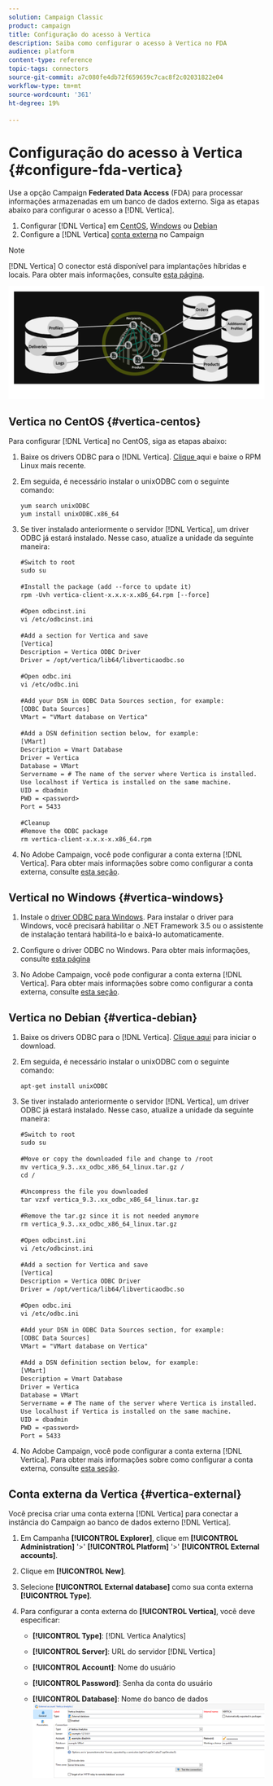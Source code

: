 ```yaml
---
solution: Campaign Classic
product: campaign
title: Configuração do acesso à Vertica
description: Saiba como configurar o acesso à Vertica no FDA
audience: platform
content-type: reference
topic-tags: connectors
source-git-commit: a7c080fe4db72f659659c7cac8f2c02031822e04
workflow-type: tm+mt
source-wordcount: '361'
ht-degree: 19%

---
```



# Configuração do acesso à Vertica {#configure-fda-vertica}

Use a opção Campaign **Federated Data Access** (FDA) para processar informações armazenadas em um banco de dados externo. Siga as etapas abaixo para configurar o acesso a [!DNL Vertica].

1. Configurar [!DNL Vertica] em [CentOS](#vertica-centos), [Windows](#vertica-windows) ou [Debian](#vertica-debian)
1. Configure a [!DNL Vertica] [conta externa](#vertica-external) no Campaign


>[!NOTE]
>
>[!DNL Vertica] O conector está disponível para implantações híbridas e locais. Para obter mais informações, consulte [esta página](../../installation/using/capability-matrix.md).

![](assets/snowflake_3.png)

## Vertica no CentOS {#vertica-centos}

Para configurar [!DNL Vertica] no CentOS, siga as etapas abaixo:

1. Baixe os drivers ODBC para o [!DNL Vertica]. [Clique ](https://www.vertica.com/download/vertica/client-drivers/) aqui e baixe o RPM Linux mais recente.

1. Em seguida, é necessário instalar o unixODBC com o seguinte comando:

   ```
   yum search unixODBC
   yum install unixODBC.x86_64
   ```

1. Se tiver instalado anteriormente o servidor [!DNL Vertica], um driver ODBC já estará instalado. Nesse caso, atualize a unidade da seguinte maneira:

   ```
   #Switch to root
   sudo su
   
   #Install the package (add --force to update it)
   rpm -Uvh vertica-client-x.x.x-x.x86_64.rpm [--force]
   
   #Open odbcinst.ini
   vi /etc/odbcinst.ini
   
   #Add a section for Vertica and save
   [Vertica]
   Description = Vertica ODBC Driver
   Driver = /opt/vertica/lib64/libverticaodbc.so
   
   #Open odbc.ini
   vi /etc/odbc.ini
   
   #Add your DSN in ODBC Data Sources section, for example:
   [ODBC Data Sources]
   VMart = "VMart database on Vertica"
   
   #Add a DSN definition section below, for example:
   [VMart]
   Description = Vmart Database
   Driver = Vertica
   Database = VMart
   Servername = # The name of the server where Vertica is installed. Use localhost if Vertica is installed on the same machine.
   UID = dbadmin
   PWD = <password>
   Port = 5433
   
   #Cleanup
   #Remove the ODBC package
   rm vertica-client-x.x.x-x.x86_64.rpm
   ```

1. No Adobe Campaign, você pode configurar a conta externa [!DNL Vertica]. Para obter mais informações sobre como configurar a conta externa, consulte [esta seção](#vertica-external).

## Vertical no Windows {#vertica-windows}

1. Instale o [driver ODBC para Windows](https://www.vertica.com/download/vertica/client-drivers/). Para instalar o driver para Windows, você precisará habilitar o .NET Framework 3.5 ou o assistente de instalação tentará habilitá-lo e baixá-lo automaticamente.

1. Configure o driver ODBC no Windows. Para obter mais informações, consulte [esta página](https://www.vertica.com/docs/9.2.x/HTML/Content/Authoring/ConnectingToVertica/ClientODBC/SettingUpADSN.htm)

1. No Adobe Campaign, você pode configurar a conta externa [!DNL Vertica]. Para obter mais informações sobre como configurar a conta externa, consulte [esta seção](#vertical-external).

## Vertica no Debian {#vertica-debian}

1. Baixe os drivers ODBC para o [!DNL Vertica]. [Clique aqui](https://sfc-repo.snowflakecomputing.com/odbc/linux/latest/index.html) para iniciar o download.

1. Em seguida, é necessário instalar o unixODBC com o seguinte comando:

   ```
   apt-get install unixODBC
   ```

1. Se tiver instalado anteriormente o servidor [!DNL Vertica], um driver ODBC já estará instalado. Nesse caso, atualize a unidade da seguinte maneira:

   ```
   #Switch to root
   sudo su
   
   #Move or copy the downloaded file and change to /root
   mv vertica_9.3..xx_odbc_x86_64_linux.tar.gz /
   cd /
   
   #Uncompress the file you downloaded
   tar vzxf vertica_9.3..xx_odbc_x86_64_linux.tar.gz
   
   #Remove the tar.gz since it is not needed anymore
   rm vertica_9.3..xx_odbc_x86_64_linux.tar.gz
   
   #Open odbcinst.ini
   vi /etc/odbcinst.ini
   
   #Add a section for Vertica and save
   [Vertica]
   Description = Vertica ODBC Driver
   Driver = /opt/vertica/lib64/libverticaodbc.so
   
   #Open odbc.ini
   vi /etc/odbc.ini
   
   #Add your DSN in ODBC Data Sources section, for example:
   [ODBC Data Sources]
   VMart = "VMart database on Vertica"
   
   #Add a DSN definition section below, for example:
   [VMart]
   Description = Vmart Database
   Driver = Vertica
   Database = VMart
   Servername = # The name of the server where Vertica is installed. Use localhost if Vertica is installed on the same machine.
   UID = dbadmin
   PWD = <password>
   Port = 5433
   ```

1. No Adobe Campaign, você pode configurar a conta externa [!DNL Vertica]. Para obter mais informações sobre como configurar a conta externa, consulte [esta seção](#vertica-external).

## Conta externa da Vertica {#vertica-external}

Você precisa criar uma conta externa [!DNL Vertica] para conectar a instância do Campaign ao banco de dados externo [!DNL Vertica].

1. Em Campanha **[!UICONTROL Explorer]**, clique em **[!UICONTROL Administration]** &#39;>&#39; **[!UICONTROL Platform]** &#39;>&#39; **[!UICONTROL External accounts]**.

1. Clique em **[!UICONTROL New]**.

1. Selecione **[!UICONTROL External database]** como sua conta externa **[!UICONTROL Type]**.

1. Para configurar a conta externa do **[!UICONTROL Vertica]**, você deve especificar:

   * **[!UICONTROL Type]**: [!DNL Vertica Analytics]

   * **[!UICONTROL Server]**: URL do servidor [!DNL Vertica]

   * **[!UICONTROL Account]**: Nome do usuário

   * **[!UICONTROL Password]**: Senha da conta do usuário

   * **[!UICONTROL Database]**: Nome do banco de dados
   ![](assets/vertica.png)
